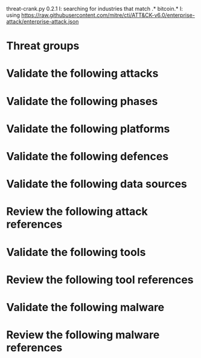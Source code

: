 threat-crank.py 0.2.1
I: searching for industries that match .* bitcoin.*
I: using https://raw.githubusercontent.com/mitre/cti/ATT&CK-v6.0/enterprise-attack/enterprise-attack.json
# Threat groups


# Validate the following attacks


# Validate the following phases


# Validate the following platforms


# Validate the following defences


# Validate the following data sources


# Review the following attack references


# Validate the following tools


# Review the following tool references


# Validate the following malware


# Review the following malware references


